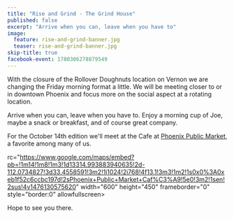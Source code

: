 ```yaml
---
title: "Rise and Grind - The Grind House"
published: false
excerpt: "Arrive when you can, leave when you have to"
image:
  feature: rise-and-grind-banner.jpg
  teaser: rise-and-grind-banner.jpg
skip-title: true
facebook-event: 1780306278879549
---
```


With the closure of the Rollover Doughnuts location on Vernon we are changing the Friday morning format a little.
We will be meeting closer to or in downtown Phoenix and focus more on the social aspect at a rotating location.

Arrive when you can, leave when you have to.
Enjoy a morning cup of Joe, maybe a snack or breakfast, and of course great company.

For the October 14th edition we'll meet at the Cafe at [Phoenix Public Market](http://www.phxpublicmarket.com/), a favorite among many of us.

rc="https://www.google.com/maps/embed?pb=!1m14!1m8!1m3!1d13314.993883940635!2d-112.0734827!3d33.4558591!3m2!1i1024!2i768!4f13.1!3m3!1m2!1s0x0%3A0xeb1f52c6ccbc197d!2sPhoenix+Public+Market+Caf%C3%A9!5e0!3m2!1sen!2sus!4v1476130575620"
width="600" height="450" frameborder="0" style="border:0"
allowfullscreen></iframe>

Hope to see you there.
